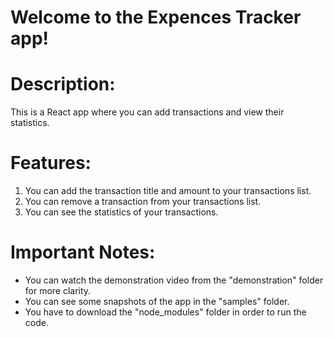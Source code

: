 # Welcome to the Expences Tracker app!

# Description:
This is a React app where you can add transactions and view their statistics.

# Features:
1. You can add the transaction title and amount to your transactions list.
2. You can remove a transaction from your transactions list.
3. You can see the statistics of your transactions.

# Important Notes:
* You can watch the demonstration video from the "demonstration" folder for more clarity.
* You can see some snapshots of the app in the "samples" folder.
* You have to download the "node_modules" folder in order to run the code.
